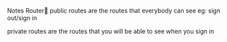 Notes
Router🧮 
public routes are the routes that everybody can see eg: sign out/sign in

private routes are the routes that you will be able to see when you sign in
